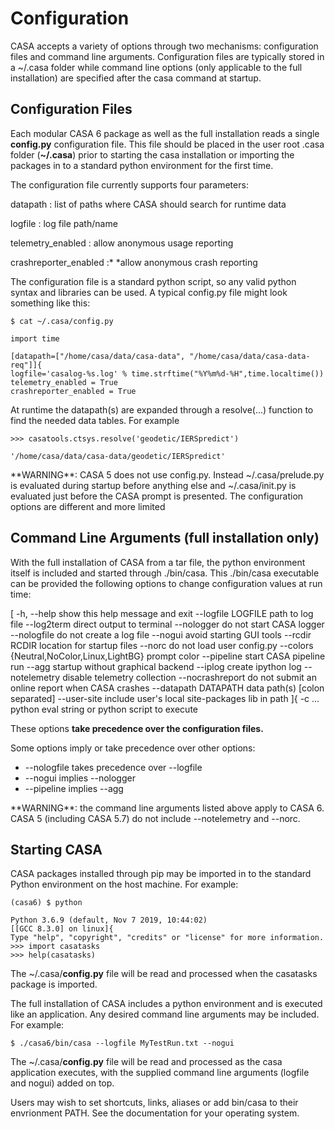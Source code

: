 

# Configuration 

CASA accepts a variety of options through two mechanisms: configuration files and command line arguments.  Configuration files are typically stored in a \~/.casa folder while command line options (only applicable to the full installation) are specified after the casa command at startup.

 

## Configuration Files

Each modular CASA 6 package as well as the full installation reads a single **config.py** configuration file. This file should be placed in the user root .casa folder (**\~/.casa**) prior to starting the casa installation or importing the packages in to a standard python environment for the first time.

The configuration file currently supports four parameters:

<div class="alert alert-info">
datapath              : list of paths where CASA should search for runtime data

logfile               : log file path/name

telemetry_enabled     : allow anonymous usage reporting

crashreporter_enabled :* *allow anonymous crash reporting
</div>

The configuration file is a standard python script, so any valid python syntax and libraries can be used.  A typical config.py file might look something like this:

```
$ cat ~/.casa/config.py

import time

[datapath=["/home/casa/data/casa-data", "/home/casa/data/casa-data-req"]]{
logfile='casalog-%s.log' % time.strftime("%Y%m%d-%H",time.localtime())
telemetry_enabled = True
crashreporter_enabled = True
```

At runtime the datapath(s) are expanded through a resolve(\...) function to find the needed data tables. For example

```
>>> casatools.ctsys.resolve('geodetic/IERSpredict')

'/home/casa/data/casa-data/geodetic/IERSpredict'
```

<div class="alert alert-warning">
**WARNING**: CASA 5 does not use config.py. Instead ~/.casa/prelude.py is evaluated during startup before anything else and ~/.casa/init.py is evaluated just before the CASA prompt is presented. The configuration options are different and more limited 
</div>

 

## Command Line Arguments (full installation only)

With the full installation of CASA from a tar file, the python environment itself is included and started through ./bin/casa.  This ./bin/casa executable can be provided the following options to change configuration values at run time: 

<div class="alert alert-info">
[  -h, --help            show this help message and exit
  --logfile LOGFILE     path to log file
  --log2term            direct output to terminal
  --nologger            do not start CASA logger
  --nologfile           do not create a log file
  --nogui               avoid starting GUI tools
  --rcdir RCDIR         location for startup files
  --norc                do not load user config.py
  --colors {Neutral,NoColor,Linux,LightBG}
                        prompt color
  --pipeline            start CASA pipeline run
  --agg                 startup without graphical backend
  --iplog               create ipython log
  --notelemetry         disable telemetry collection
  --nocrashreport       do not submit an online report when CASA crashes
  --datapath DATAPATH   data path(s) [colon separated]
  --user-site           include user's local site-packages lib in path
]{  -c ...                python eval string or python script to execute

</div>

These options **take precedence over the configuration files.**

Some options imply or take precedence over other options:

-   \--nologfile takes precedence over \--logfile
-   \--nogui implies \--nologger
-   \--pipeline implies \--agg

<div class="alert alert-warning">
**WARNING**: the command line arguments listed above apply to CASA 6. CASA 5 (including CASA 5.7) do not include --notelemetry and --norc.
</div>

 

## Starting CASA

CASA packages installed through pip may be imported in to the standard Python environment on the host machine. For example:

```
(casa6) $ python

Python 3.6.9 (default, Nov 7 2019, 10:44:02) 
[[GCC 8.3.0] on linux]{
Type "help", "copyright", "credits" or "license" for more information.
>>> import casatasks
>>> help(casatasks)
```

The \~/.casa/**config.py** file will be read and processed when the casatasks package is imported.

The full installation of CASA includes a python environment and is executed like an application.  Any desired command line arguments may be included.  For example:

```
$ ./casa6/bin/casa --logfile MyTestRun.txt --nogui
```

The \~/.casa/**config.py** file will be read and processed as the casa application executes, with the supplied command line arguments (logfile and nogui) added on top.

Users may wish to set shortcuts, links, aliases or add bin/casa to their envrionment PATH.  See the documentation for your operating system. 

